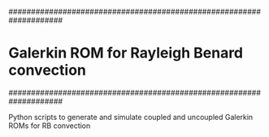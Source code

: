 ####################################################################
# Galerkin ROM for Rayleigh Benard convection
####################################################################

Python scripts to generate and simulate coupled and uncoupled Galerkin ROMs for RB convection







